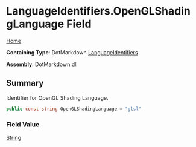 # LanguageIdentifiers\.OpenGLShadingLanguage Field

[Home](../../../README.md)

**Containing Type**: DotMarkdown\.[LanguageIdentifiers](../README.md)

**Assembly**: DotMarkdown\.dll

## Summary

Identifier for OpenGL Shading Language\.

```csharp
public const string OpenGLShadingLanguage = "glsl"
```

### Field Value

[String](https://docs.microsoft.com/en-us/dotnet/api/system.string)

